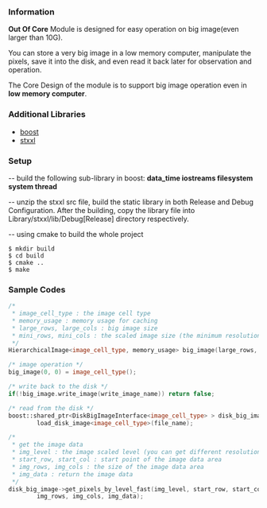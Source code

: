 ### Information
**Out Of Core** Module is designed for easy operation on big image(even larger than 10G). 

You can store a very big image in a low memory computer, manipulate the pixels, save it 
into the disk, and even read it back later for observation and operation. 

The Core Design of the module is to support big image operation even in **low memory computer**.

### Additional Libraries
* [boost](http://www.boost.org/)
* [stxxl](http://stxxl.sourceforge.net/)

### Setup
-- build the following sub-library in boost:
   **data_time iostreams filesystem system thread**

-- unzip the stxxl src file, build the static library in both Release and Debug Configuration.
   After the building, copy the library file into Library/stxxl/lib/Debug[Release] directory respectively.

-- using cmake to build the whole project
```
$ mkdir build
$ cd build
$ cmake ..
$ make
```
### Sample Codes
``` C++
/*
 * image_cell_type : the image cell type
 * memory_usage : memory usage for caching
 * large_rows, large_cols : big image size
 * mini_rows, mini_cols : the scaled image size (the minimum resolution image size)
 */
HierarchicalImage<image_cell_type, memory_usage> big_image(large_rows, large_cols, mini_rows, mini_cols);

/* image operation */
big_image(0, 0) = image_cell_type();

/* write back to the disk */
if(!big_image.write_image(write_image_name)) return false;

/* read from the disk */
boost::shared_ptr<DiskBigImageInterface<image_cell_type> > disk_big_image = 
        load_disk_image<image_cell_type>(file_name);

/*
 * get the image data
 * img_level : the image scaled level (you can get different resolution image data by this function)
 * start_row, start_col : start point of the image data area
 * img_rows, img_cols : the size of the image data area
 * img_data : return the image data
 */
disk_big_image->get_pixels_by_level_fast(img_level, start_row, start_col, 
        img_rows, img_cols, img_data);

```
